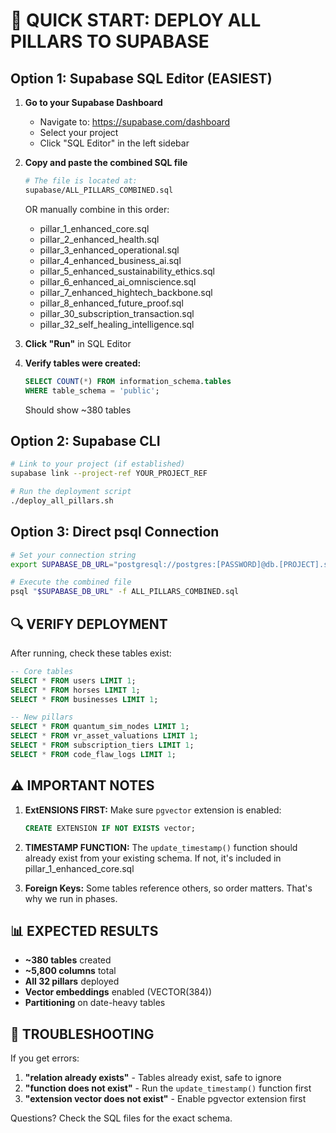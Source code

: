 # 🚀 QUICK START: DEPLOY ALL PILLARS TO SUPABASE

## Option 1: Supabase SQL Editor (EASIEST)

1. **Go to your Supabase Dashboard**
   - Navigate to: https://supabase.com/dashboard
   - Select your project
   - Click "SQL Editor" in the left sidebar

2. **Copy and paste the combined SQL file**
   ```bash
   # The file is located at:
   supabase/ALL_PILLARS_COMBINED.sql
   ```
   
   OR manually combine in this order:
   - pillar_1_enhanced_core.sql
   - pillar_2_enhanced_health.sql
   - pillar_3_enhanced_operational.sql
   - pillar_4_enhanced_business_ai.sql
   - pillar_5_enhanced_sustainability_ethics.sql
   - pillar_6_enhanced_ai_omniscience.sql
   - pillar_7_enhanced_hightech_backbone.sql
   - pillar_8_enhanced_future_proof.sql
   - pillar_30_subscription_transaction.sql
   - pillar_32_self_healing_intelligence.sql

3. **Click "Run"** in SQL Editor

4. **Verify tables were created:**
   ```sql
   SELECT COUNT(*) FROM information_schema.tables 
   WHERE table_schema = 'public';
   ```
   Should show ~380 tables

## Option 2: Supabase CLI

```bash
# Link to your project (if established)
supabase link --project-ref YOUR_PROJECT_REF

# Run the deployment script
./deploy_all_pillars.sh
```

## Option 3: Direct psql Connection

```bash
# Set your connection string
export SUPABASE_DB_URL="postgresql://postgres:[PASSWORD]@db.[PROJECT].supabase.co:5432/postgres"

# Execute the combined file
psql "$SUPABASE_DB_URL" -f ALL_PILLARS_COMBINED.sql
```

## 🔍 VERIFY DEPLOYMENT

After running, check these tables exist:

```sql
-- Core tables
SELECT * FROM users LIMIT 1;
SELECT * FROM horses LIMIT 1;
SELECT * FROM businesses LIMIT 1;

-- New pillars
SELECT * FROM quantum_sim_nodes LIMIT 1;
SELECT * FROM vr_asset_valuations LIMIT 1;
SELECT * FROM subscription_tiers LIMIT 1;
SELECT * FROM code_flaw_logs LIMIT 1;
```

## ⚠️  IMPORTANT NOTES

1. **ExtENSIONS FIRST:** Make sure `pgvector` extension is enabled:
   ```sql
   CREATE EXTENSION IF NOT EXISTS vector;
   ```

2. **TIMESTAMP FUNCTION:** The `update_timestamp()` function should already exist from your existing schema. If not, it's included in pillar_1_enhanced_core.sql

3. **Foreign Keys:** Some tables reference others, so order matters. That's why we run in phases.

## 📊 EXPECTED RESULTS

- **~380 tables** created
- **~5,800 columns** total
- **All 32 pillars** deployed
- **Vector embeddings** enabled (VECTOR(384))
- **Partitioning** on date-heavy tables

## 🐛 TROUBLESHOOTING

If you get errors:

1. **"relation already exists"** - Tables already exist, safe to ignore
2. **"function does not exist"** - Run the `update_timestamp()` function first
3. **"extension vector does not exist"** - Enable pgvector extension first

Questions? Check the SQL files for the exact schema.

